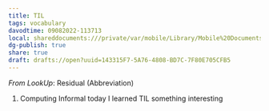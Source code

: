 ```yaml
---
title: TIL
tags: vocabulary
davodtime: 09082022-113713
local: shareddocuments:///private/var/mobile/Library/Mobile%20Documents/iCloud~md~obsidian/Documents/OBSHIDDIAN/drafts/143315F7-5A76-4808-BD7C-7F80E705CFB5.md
dg-publish: true
share: true
draft: drafts://open?uuid=143315F7-5A76-4808-BD7C-7F80E705CFB5
---
```



*From LookUp*:
Residual (Abbreviation)
1.	Computing Informal today I learned
TIL something interesting